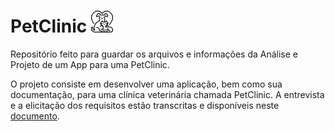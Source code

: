 # PetClinic    ![logo](/img/logo.png) 

Repositório feito para guardar os arquivos e informações da Análise e Projeto de um App para uma PetClinic.

O projeto consiste em desenvolver uma aplicação, bem como sua documentação, para uma clínica veterinária chamada PetClinic. A entrevista e a elicitação dos requisitos estão transcritas  e disponíveis neste [documento](https://docs.google.com/document/d/1Gn6t0QmJUCl--IKl5HfD_F8ZndFWPpqX-4YXphd_C4s/edit#).
